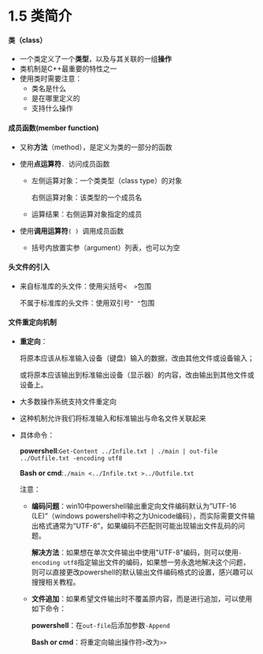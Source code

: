 # 1.5 类简介

#### 类（class）

- 一个类定义了一个**类型**，以及与其关联的一组**操作**
- 类机制是C++最重要的特性之一
- 使用类时需要注意：
  - 类名是什么
  - 是在哪里定义的
  - 支持什么操作



#### 成员函数(member function)

- 又称**方法**（method），是定义为类的一部分的函数

- 使用**点运算符**` .  `访问成员函数

  - 左侧运算对象：一个类类型（class type）的对象

    右侧运算对象：该类型的一个成员名

  - 运算结果：右侧运算对象指定的成员

- 使用**调用运算符**` ( )  `调用成员函数
  
  - 括号内放置实参（argument）列表，也可以为空



#### 头文件的引入

- 来自标准库的头文件：使用尖括号`<  >`包围

  不属于标准库的头文件：使用双引号`" "`包围



#### 文件重定向机制

- **重定向**：

  将原本应该从标准输入设备（键盘）输入的数据，改由其他文件或设备输入；

  或将原本应该输出到标准输出设备（显示器）的内容，改由输出到其他文件或设备上。

- 大多数操作系统支持文件重定向

- 这种机制允许我们将标准输入和标准输出与命名文件关联起来

- 具体命令：

  **powershell**:```Get-Content ../Infile.txt | ./main | out-file ../Outfile.txt -encoding utf8```
  
  **Bash or cmd**:```./main <../Infile.txt >../Outfile.txt```
  
  注意：
  
  - **编码问题**：win10中powershell输出重定向文件编码默认为”UTF-16 (LE)”（windows powershell中称之为Unicode编码），而实际需要文件输出格式通常为“UTF-8”，如果编码不匹配则可能出现输出文件乱码的问题。
  
    **解决方法**：如果想在单次文件输出中使用"UTF-8"编码，则可以使用`-encoding utf8`指定输出文件的编码，如果想一劳永逸地解决这个问题，则可以直接更改powershell的默认输出文件编码格式的设置，感兴趣可以搜搜相关教程。
  
  - **文件追加**：如果希望文件输出时不覆盖原内容，而是进行追加，可以使用如下命令：
  
    **powershell**：在`out-file`后添加参数`-Append`
  
    **Bash or cmd**：将重定向输出操作符`>`改为`>>`

